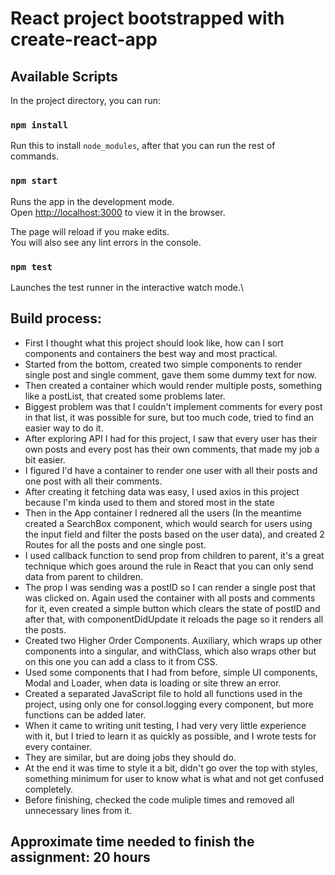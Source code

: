 # React project bootstrapped with create-react-app

## Available Scripts

In the project directory, you can run:

### `npm install`

Run this to install `node_modules`, after that you can run the rest of commands.

### `npm start`

Runs the app in the development mode.\
Open [http://localhost:3000](http://localhost:3000) to view it in the browser.

The page will reload if you make edits.\
You will also see any lint errors in the console.

### `npm test`

Launches the test runner in the interactive watch mode.\


## Build process:

* First I thought what this project should look like, how can I sort components and containers the best way and most practical.
* Started from the bottom, created two simple components to render single post and single comment, gave them some dummy text for now.
* Then created a container which would render multiple posts, something like a postList, that created some problems later.
* Biggest problem was that I couldn't implement comments for every post in that list, it was possible for sure, but too much code, tried to find an easier way to do it.
* After exploring API I had for this project, I saw that every user has their own posts and every post has their own comments, that made my job a bit easier.
* I figured I'd have a container to render one user with all their posts and one post with all their comments.
* After creating it fetching data was easy, I used axios in this project because I'm kinda used to them and stored most in the state
* Then in the App container I rednered all the users (In the meantime created a SearchBox component, which would search for users using the input field and filter the posts based on the user data), and created 2 Routes for all the posts and one single post.
* I used callback function to send prop from children to parent, it's a great technique which goes around the rule in React that you can only send data from parent to children.
* The prop I was sending was a postID so I can render a single post that was clicked on. Again used the container with all posts and comments for it, even created a simple button which clears the state of postID and after that, with componentDidUpdate it reloads the page so it renders all the posts.
* Created two Higher Order Components. Auxiliary, which wraps up other components into a singular, and withClass, which also wraps other but on this one you can add a class to it from CSS.
* Used some components that I had from before, simple UI components, Modal and Loader, when data is loading or site threw an error.
* Created a separated JavaScript file to hold all functions used in the project, using only one for consol.logging every component, but more functions can be added later.
* When it came to writing unit testing, I had very very little experience with it, but I tried to learn it as quickly as possible, and I wrote tests for every container.
* They are similar, but are doing jobs they should do.
* At the end it was time to style it a bit, didn't go over the top with styles, something minimum for user to know what is what and not get confused completely.
* Before finishing, checked the code muliple times and removed all unnecessary lines from it.


## Approximate time needed to finish the assignment: 20 hours
